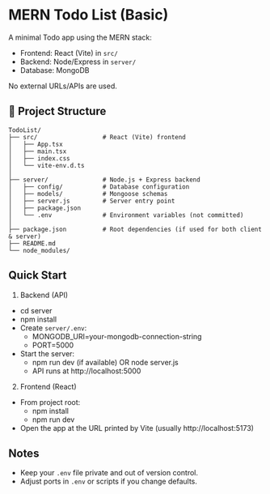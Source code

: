 # MERN Todo List (Basic)

A minimal Todo app using the MERN stack:

- Frontend: React (Vite) in `src/`
- Backend: Node/Express in `server/`
- Database: MongoDB

No external URLs/APIs are used.

## 📁 Project Structure

```plaintext
TodoList/
├── src/                  # React (Vite) frontend
│   ├── App.tsx
│   ├── main.tsx
│   ├── index.css
│   └── vite-env.d.ts
│
├── server/               # Node.js + Express backend
│   ├── config/           # Database configuration
│   ├── models/           # Mongoose schemas
│   ├── server.js         # Server entry point
│   ├── package.json
│   └── .env              # Environment variables (not committed)
│
├── package.json          # Root dependencies (if used for both client & server)
├── README.md
└── node_modules/
```

## Quick Start

1. Backend (API)

- cd server
- npm install
- Create `server/.env`:
  - MONGODB_URI=your-mongodb-connection-string
  - PORT=5000
- Start the server:
  - npm run dev (if available) OR node server.js
  - API runs at http://localhost:5000

2. Frontend (React)

- From project root:
  - npm install
  - npm run dev
- Open the app at the URL printed by Vite (usually http://localhost:5173)

## Notes

- Keep your `.env` file private and out of version control.
- Adjust ports in `.env` or scripts if you change defaults.
